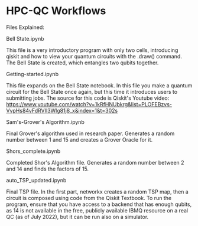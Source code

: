 # HPC-QC Workflows

Files Explained:

Bell State.ipynb

This file is a very introductory program with only two cells, introducing qiskit and how to view your quantum circuits with the .draw() command. The Bell State is created, which entangles two qubits together. 

Getting-started.ipynb

This file expands on the Bell State notebook. In this file you make a quantum circuit for the Bell State once again, but this time it introduces users to submitting jobs. The source for this code is Qiskit's Youtube video: https://www.youtube.com/watch?v=1kRfHNUbkrg&list=PLOFEBzvs-VvpHs84vFdRVIl3Wlg81j8_x&index=1&t=302s

Sam's-Grover's Algorithm.ipynb

Final Grover's algorithm used in research paper. Generates a random number between 1 and 15 and creates a Grover Oracle for it.  

Shors_complete.ipynb 

Completed Shor's Algorithm file. Generates a random number between 2 and 14 and finds the factors of 15. 

auto_TSP_updated.ipynb 

Final TSP file. In the first part, networkx creates a random TSP map, then a circuit is composed using code from the Qiskit Textbook. To run the program, ensure that you have access to a backend that has enough qubits, as 14 is not available in the free, publicly available IBMQ resource on a real QC (as of July 2022), but it can be run also on a simulator. 
